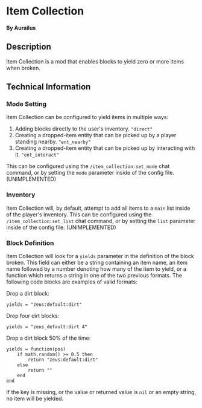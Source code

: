 # Item Collection

**By Aurailus**

## Description

Item Collection is a mod that enables blocks to yield zero or more items when broken.

## Technical Information

### Mode Setting 

Item Collection can be configured to yield items in multiple ways:

1) Adding blocks directly to the user's inventory. `"direct"`
2) Creating a dropped-item entity that can be picked up by a player standing nearby. `"ent_nearby"`
3) Creating a dropped-item entity that can be picked up by interacting with it. `"ent_interact"`

This can be configured using the `/item_collection:set_mode` chat command, or by setting the `mode` parameter inside of the config file. (UNIMPLEMENTED)

### Inventory

Item Collection will, by default, attempt to add all items to a `main` list inside of the player's inventory. This can be configured using the `/item_collection:set_list` chat command, or by setting the `list` parameter inside of the config file. (UNIMPLEMENTED)

### Block Definition

Item Collection will look for a `yields` parameter in the definition of the block broken. This field can either be a string containing an item name, an item name followed by a number denoting how many of the item to yield, or a function which returns a string in one of the two previous formats. The following code blocks are examples of valid formats:

Drop a dirt block:
```
yields = "zeus:default:dirt"
```

Drop four dirt blocks:
```
yields = "zeus_default:dirt 4"
```

Drop a dirt block 50% of the time:
```
yields = function(pos)
	if math.random() >= 0.5 then
		return "zeus:default:dirt"
	else
		return ""
	end
end
```

If the key is missing, or the value or returned value is `nil` or an empty string, no item will be yielded.
